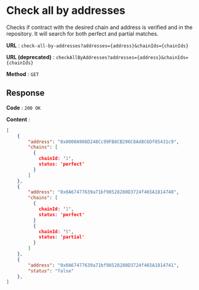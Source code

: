 # Check all by addresses

Checks if contract with the desired chain and address is verified and in the repository. It will search for both perfect and partial matches.

**URL** : `check-all-by-addresses?addresses={address}&chainIds={chainIds}`

**URL (deprecated)** : `checkAllByAddresses?addresses={address}&chainIds={chainIds}`

**Method** : `GET`

## Response

**Code** : `200 OK`

**Content** : 

```json
[
    {
        "address": "0x0000A906D248Cc99FB8CB296C8Ad8C6Df05431c9",
        "chains": [
          {
            chainId: '1',
            status: 'perfect'
          }
        ]
    },
    {
        "address": "0x0A67477639a71bf98528280D3724f465A1814740",
        "chains": [
          {
            chainId: '1',
            status: 'perfect'
          }
          {
            chainId: '5',
            status: 'partial'
          }
        ]
    },
    {
        "address": "0x0A67477639a71bf98528280D3724f465A1814741",
        "status": "false"
    },
]
```